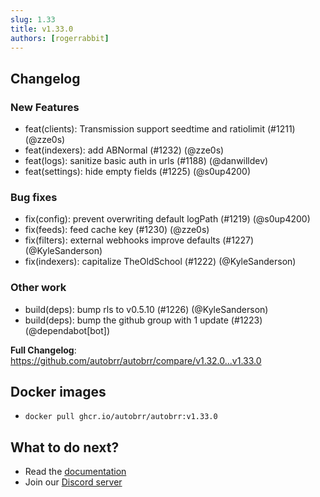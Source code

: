 ```yaml
---
slug: 1.33
title: v1.33.0
authors: [rogerrabbit]
---
```


## Changelog

### New Features

- feat(clients): Transmission support seedtime and ratiolimit (#1211) (@zze0s)
- feat(indexers): add ABNormal (#1232) (@zze0s)
- feat(logs): sanitize basic auth in urls (#1188) (@danwilldev)
- feat(settings): hide empty fields (#1225) (@s0up4200)

### Bug fixes

- fix(config): prevent overwriting default logPath (#1219) (@s0up4200)
- fix(feeds): feed cache key (#1230) (@zze0s)
- fix(filters): external webhooks improve defaults (#1227) (@KyleSanderson)
- fix(indexers): capitalize TheOldSchool (#1222) (@KyleSanderson)

### Other work

- build(deps): bump rls to v0.5.10 (#1226) (@KyleSanderson)
- build(deps): bump the github group with 1 update (#1223) (@dependabot[bot])

**Full Changelog**: https://github.com/autobrr/autobrr/compare/v1.32.0...v1.33.0

## Docker images

- `docker pull ghcr.io/autobrr/autobrr:v1.33.0`

## What to do next?

- Read the [documentation](https://autobrr.com)
- Join our [Discord server](https://discord.gg/WQ2eUycxyT)
